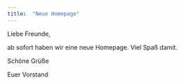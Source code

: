 ```yaml
---
title:  "Neue Homepage"
---
```


Liebe Freunde,

ab sofort haben wir eine neue Homepage.
Viel Spaß damit.


Schöne Grüße

Euer Vorstand
